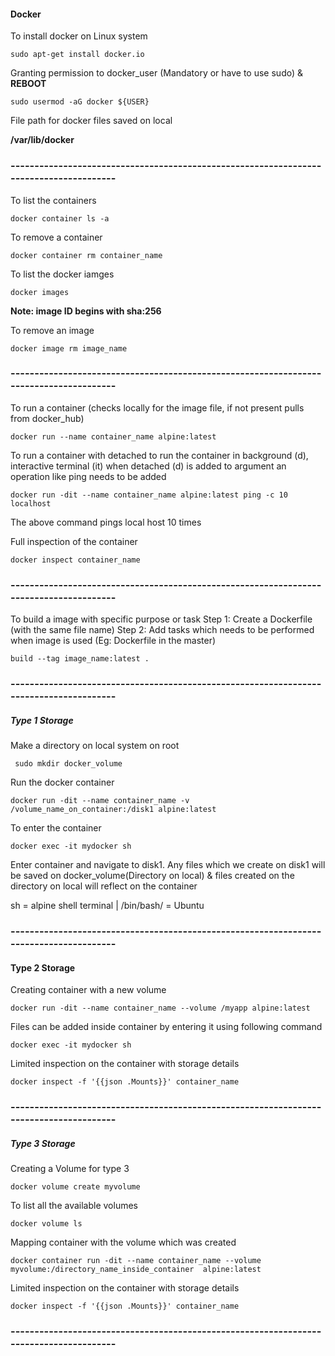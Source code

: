 #### Docker

To install docker on Linux system

``` sudo apt-get install docker.io ```

Granting permission to docker_user (Mandatory or have to use sudo) & **REBOOT**

``` sudo usermod -aG docker ${USER} ```

File path for docker files saved on local

**/var/lib/docker**

### ---------------------------------------------------------------------------------------
To list the containers

``` docker container ls -a ```

To remove a container

``` docker container rm container_name ```

To list the docker iamges

``` docker images ```

**Note: image ID begins with sha:256**

To remove an image

``` docker image rm image_name ```
### ---------------------------------------------------------------------------------------
To run a container (checks locally for the image file, if not present pulls from docker_hub)
 
 ``` docker run --name container_name alpine:latest ```
 
 To run a container with detached to run the container in background (d), interactive terminal (it)
 when detached (d) is added to argument an operation like ping needs to be added

``` docker run -dit --name container_name alpine:latest ping -c 10 localhost ```

The above command pings local host 10 times

Full inspection of the container

 ``` docker inspect container_name ```
### ---------------------------------------------------------------------------------------
To build a image with specific purpose or task
Step 1: Create a Dockerfile (with the same file name)
Step 2: Add tasks which needs to be performed when image is used (Eg: Dockerfile in the master)

``` build --tag image_name:latest . ```

### ---------------------------------------------------------------------------------------

##### Type 1 Storage
Make a directory on local system on root

``` sudo mkdir docker_volume```

Run the docker container

``` docker run -dit --name container_name -v /volume_name_on_container:/disk1 alpine:latest ```

To enter the container

``` docker exec -it mydocker sh  ```

Enter container and navigate to disk1. Any files which we create on disk1 will be saved on docker_volume(Directory on local) & files created on the directory on local will reflect on the container

sh = alpine shell terminal | /bin/bash/ = Ubuntu
### ---------------------------------------------------------------------------------------
#### Type 2 Storage
Creating container with a new volume

 ``` docker run -dit --name container_name --volume /myapp alpine:latest ```
 
 Files can be added inside container by entering it using following command

``` docker exec -it mydocker sh  ```

Limited inspection on the container with storage details

 ``` docker inspect -f '{{json .Mounts}}' container_name ```
### ---------------------------------------------------------------------------------------
##### Type 3 Storage
Creating a Volume for type 3

``` docker volume create myvolume ```

To list all the available volumes

``` docker volume ls ```

Mapping container with the volume which was created

``` docker container run -dit --name container_name --volume myvolume:/directory_name_inside_container  alpine:latest ```

Limited inspection on the container with storage details

``` docker inspect -f '{{json .Mounts}}' container_name ```
### ---------------------------------------------------------------------------------------
